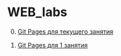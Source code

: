 # WEB_labs


0. [Git Pages для текущего занятия](https://stepakosolapov.github.io/WEB_labs/)


1. [Git Pages для 1 занятия](https://stepakosolapov.github.io/WEB_labs/lesson_1/index.html)
